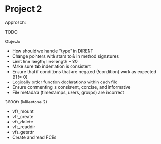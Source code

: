 Project 2
=========

Approach:


TODO:

Objects
  - How should we handle "type" in DIRENT
  - Change pointers with stars to & in method signatures
  - Limit line length; line length = 80
  - Make sure tab indentation is consistent
  - Ensure that if conditions that are negated (!condition) work as expected (!1 != 0)
  - Logically order function declarations within each file
  - Ensure commenting is consistent, concise, and informative
  - File metadata (timestamps, users, groups) are incorrect

3600fs (Milestone 2)
  - vfs_mount
  - vfs_create
  - vfs_delete
  - vfs_readdir
  - vfs_getattr
  - Create and read FCBs
